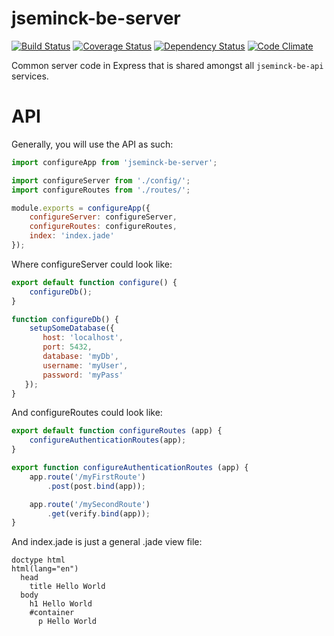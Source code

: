 # jseminck-be-server

[![Build Status](https://travis-ci.org/jseminck/jseminck-be-server.svg?branch=master)](https://travis-ci.org/jseminck/jseminck-be-server)  [![Coverage Status](https://coveralls.io/repos/github/jseminck/jseminck-be-server/badge.svg?branch=master)](https://coveralls.io/github/jseminck/jseminck-be-server?branch=master)   [![Dependency Status](https://david-dm.org/jseminck/jseminck-be-server.svg)](https://david-dm.org/jseminck/jseminck-be-server)   [![Code Climate](https://codeclimate.com/github/jseminck/jseminck-be-server/badges/gpa.svg)](https://codeclimate.com/github/jseminck/jseminck-be-server)

Common server code in Express that is shared amongst all `jseminck-be-api` services.

# API

Generally, you will use the API as such:

```js
import configureApp from 'jseminck-be-server';

import configureServer from './config/';
import configureRoutes from './routes/';

module.exports = configureApp({
    configureServer: configureServer,
    configureRoutes: configureRoutes,
    index: 'index.jade'
});
```

Where configureServer could look like:
```js
export default function configure() {
    configureDb();
}

function configureDb() {
    setupSomeDatabase({
       host: 'localhost',
       port: 5432,
       database: 'myDb',
       username: 'myUser',
       password: 'myPass'
   });
}
```

And configureRoutes could look like:
```js
export default function configureRoutes (app) {
    configureAuthenticationRoutes(app);
}

export function configureAuthenticationRoutes (app) {
    app.route('/myFirstRoute')
        .post(post.bind(app));

    app.route('/mySecondRoute')
        .get(verify.bind(app));
}
```

And index.jade is just a general .jade view file:
```
doctype html
html(lang="en")
  head
    title Hello World
  body
    h1 Hello World
    #container
      p Hello World
```



